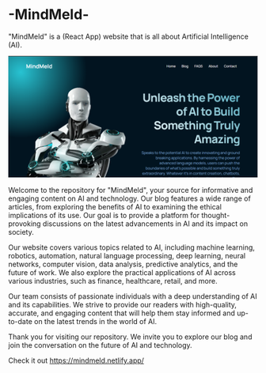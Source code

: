 # -MindMeld-
 "MindMeld" is a (React App) website that is all about Artificial Intelligence (AI).
 
![The Home Page of MindMeld](MindMeld-Home.PNG)

 Welcome to the repository for "MindMeld", your source for informative and engaging content on AI and technology. Our blog features a wide range of articles, from exploring the benefits of AI to examining the ethical implications of its use. Our goal is to provide a platform for thought-provoking discussions on the latest advancements in AI and its impact on society.

 Our website covers various topics related to AI, including machine learning, robotics, automation, natural language processing, deep learning, neural networks, computer vision, data analysis, predictive analytics, and the future of work. We also explore the practical applications of AI across various industries, such as finance, healthcare, retail, and more.

 Our team consists of passionate individuals with a deep understanding of AI and its capabilities. We strive to provide our readers with high-quality, accurate, and engaging content that will help them stay informed and up-to-date on the latest trends in the world of AI.

 Thank you for visiting our repository. We invite you to explore our blog and join the conversation on the future of AI and technology. 

 Check it out https://mindmeld.netlify.app/
